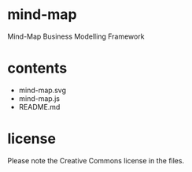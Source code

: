 mind-map
========

Mind-Map Business Modelling Framework

contents
========

* mind-map.svg
* mind-map.js
* README.md

license
=======

Please note the Creative Commons license in the files.
